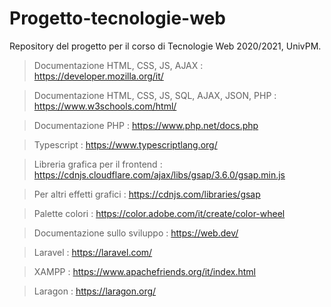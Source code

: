 # Progetto-tecnologie-web
Repository del progetto per il corso di Tecnologie Web 2020/2021, UnivPM.

> Documentazione HTML, CSS, JS, AJAX : https://developer.mozilla.org/it/

> Documentazione HTML, CSS, JS, SQL, AJAX, JSON, PHP : https://www.w3schools.com/html/

> Documentazione PHP : https://www.php.net/docs.php

> Typescript : https://www.typescriptlang.org/

> Libreria grafica per il frontend : https://cdnjs.cloudflare.com/ajax/libs/gsap/3.6.0/gsap.min.js

> Per altri effetti grafici : https://cdnjs.com/libraries/gsap

> Palette colori : https://color.adobe.com/it/create/color-wheel

> Documentazione sullo sviluppo : https://web.dev/

> Laravel : https://laravel.com/

> XAMPP : https://www.apachefriends.org/it/index.html

> Laragon : https://laragon.org/
